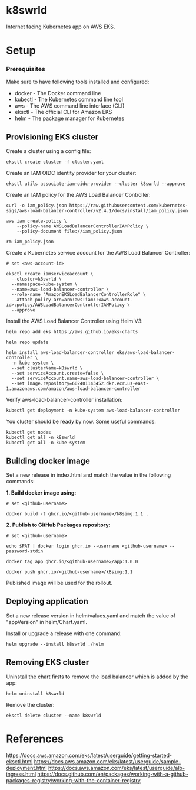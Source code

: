 # k8swrld

Internet facing Kubernetes app on AWS EKS.

# Setup 

### Prerequisites

Make sure to have following tools installed and configured:
- docker - The Docker command line
- kubectl - The Kubernetes command line tool
- aws - The AWS command line interface (CLI)
- eksctl - The official CLI for Amazon EKS
- helm - The package manager for Kubernetes


## Provisioning EKS cluster

Create a cluster using a config file:
```
eksctl create cluster -f cluster.yaml
```

Create an IAM OIDC identity provider for your cluster:
```
eksctl utils associate-iam-oidc-provider --cluster k8swrld --approve
```

Create an IAM policy for the AWS Load Balancer Controller:
```
curl -o iam_policy.json https://raw.githubusercontent.com/kubernetes-sigs/aws-load-balancer-controller/v2.4.1/docs/install/iam_policy.json

aws iam create-policy \
    --policy-name AWSLoadBalancerControllerIAMPolicy \
    --policy-document file://iam_policy.json

rm iam_policy.json
```

Create a Kubernetes service account for the AWS Load Balancer Controller:
```
# set <aws-account-id>

eksctl create iamserviceaccount \
  --cluster=k8swrld \
  --namespace=kube-system \
  --name=aws-load-balancer-controller \
  --role-name "AmazonEKSLoadBalancerControllerRole" \
  --attach-policy-arn=arn:aws:iam::<aws-account-id>:policy/AWSLoadBalancerControllerIAMPolicy \
  --approve
```

Install the AWS Load Balancer Controller using Helm V3:
```
helm repo add eks https://aws.github.io/eks-charts

helm repo update

helm install aws-load-balancer-controller eks/aws-load-balancer-controller \
  -n kube-system \
  --set clusterName=k8swrld \
  --set serviceAccount.create=false \
  --set serviceAccount.name=aws-load-balancer-controller \
  --set image.repository=602401143452.dkr.ecr.us-east-1.amazonaws.com/amazon/aws-load-balancer-controller
```

Verify aws-load-balancer-controller installation:
```
kubectl get deployment -n kube-system aws-load-balancer-controller
```

You cluster should be ready by now. Some useful commands:
```
kubectl get nodes
kubectl get all -n k8swrld
kubectl get all -n kube-system
```

## Building docker image

Set a new release in index.html and match the value in the following commands:

**1. Build docker image using:**

```
# set <github-username>

docker build -t ghcr.io/<github-username>/k8simg:1.1 .
```

**2. Publish to GitHub Packages repository:**
```
# set <github-username>

echo $PAT | docker login ghcr.io --username <github-username> --password-stdin

docker tag app ghcr.io/<github-username>/app:1.0.0

docker push ghcr.io/<github-username>/k8simg:1.1
```
Published image will be used for the rollout.

## Deploying application

Set a new release version in helm/values.yaml and match the value of "appVersion" in helm/Chart.yaml.

Install or upgrade a release with one command:
```
helm upgrade --install k8swrld ./helm
```

## Removing EKS cluster

Uninstall the chart firsts to remove the load balancer which is added by the app:
```
helm uninstall k8swrld
```

Remove the cluster:
```
eksctl delete cluster --name k8swrld
```

# References
https://docs.aws.amazon.com/eks/latest/userguide/getting-started-eksctl.html
https://docs.aws.amazon.com/eks/latest/userguide/sample-deployment.html
https://docs.aws.amazon.com/eks/latest/userguide/alb-ingress.html
https://docs.github.com/en/packages/working-with-a-github-packages-registry/working-with-the-container-registry
